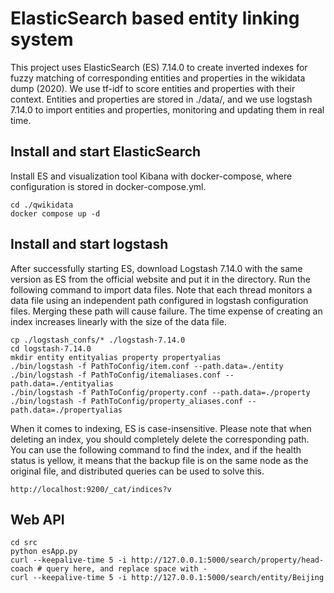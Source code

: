 # **ElasticSearch** based entity linking system
This project uses ElasticSearch (ES) 7.14.0 to create inverted indexes for fuzzy matching of corresponding entities and properties in the wikidata dump (2020). We use tf-idf to score entities and properties with their context. Entities and properties are stored in ./data/, and we use logstash 7.14.0 to import entities and properties, monitoring and updating them in real time.

## Install and start ElasticSearch
Install ES and visualization tool Kibana with docker-compose, where configuration is stored in docker-compose.yml.
```shell
cd ./qwikidata
docker compose up -d
```

## Install and start logstash
After successfully starting ES, download Logstash 7.14.0 with the same version as ES from the official website and put it in the directory. Run the following command to import data files. Note that each thread monitors a data file using an independent path configured in logstash configuration files. Merging these path will cause failure. The time expense of creating an index increases linearly with the size of the data file.
```shell
cp ./logstash_confs/* ./logstash-7.14.0
cd logstash-7.14.0
mkdir entity entityalias property propertyalias
./bin/logstash -f PathToConfig/item.conf --path.data=./entity
./bin/logstash -f PathToConfig/itemaliases.conf --path.data=./entityalias
./bin/logstash -f PathToConfig/property.conf --path.data=./property
./bin/logstash -f PathToConfig/property_aliases.conf --path.data=./propertyalias
```
When it comes to indexing, ES is case-insensitive. Please note that when deleting an index, you should completely delete the corresponding path. You can use the following command to find the index, and if the health status is yellow, it means that the backup file is on the same node as the original file, and distributed queries can be used to solve this.
```
http://localhost:9200/_cat/indices?v
```
## Web API
```shell
cd src
python esApp.py
curl --keepalive-time 5 -i http://127.0.0.1:5000/search/property/head-coach # query here, and replace space with -
curl --keepalive-time 5 -i http://127.0.0.1:5000/search/entity/Beijing
```
